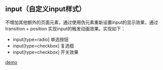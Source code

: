 ## input（自定义input样式）

不增加其他额外的页面元素，通过使用伪元素重新设置input的显示效果，通过transition + position 实现input的触发动画效果。实现如下：

* input[type=radio] 单选按钮
* input[type=checkbox] 复选框
* input[type=checkbox] 开关效果

[demo](https://codepen.io/lvzhenbang/pen/vVEeoZ)